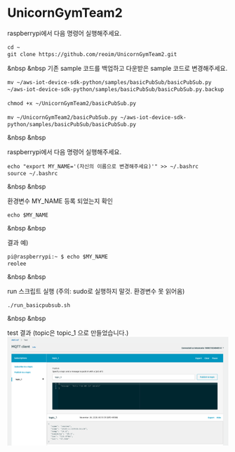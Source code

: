 # UnicornGymTeam2
raspberrypi에서 다음 명령어 실행해주세요.
```
cd ~
git clone https://github.com/reoim/UnicornGymTeam2.git
```
&nbsp
&nbsp
기존 sample 코드를 백업하고 다운받은 sample 코드로 변경해주세요.
```
mv ~/aws-iot-device-sdk-python/samples/basicPubSub/basicPubSub.py ~/aws-iot-device-sdk-python/samples/basicPubSub/basicPubSub.py.backup

chmod +x ~/UnicornGymTeam2/basicPubSub.py

mv ~/UnicornGymTeam2/basicPubSub.py ~/aws-iot-device-sdk-python/samples/basicPubSub/basicPubSub.py
```
&nbsp
&nbsp

raspberrypi에서 다음 명령어 실행해주세요.
```
echo "export MY_NAME='(자신의 이름으로 변경해주세요)'" >> ~/.bashrc
source ~/.bashrc
```

&nbsp
&nbsp

환경변수 MY_NAME 등록 되었는지 확인
```
echo $MY_NAME
```
&nbsp
&nbsp

결과 예)
```
pi@raspberrypi:~ $ echo $MY_NAME
reolee
```
&nbsp
&nbsp

run 스크립트 실행 (주의: sudo로 실행하지 말것. 환경변수 못 읽어옴)
```
./run_basicpubsub.sh
```

&nbsp
&nbsp

test 결과 (topic은 topic_1 으로 만들었습니다.)
![test](/images/test.png)